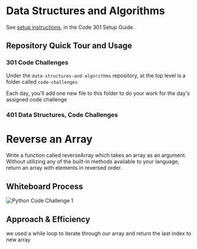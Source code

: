 # Data Structures and Algorithms

See [setup instructions](https://codefellows.github.io/setup-guide/code-301/3-code-challenges), in the Code 301 Setup Guide.

## Repository Quick Tour and Usage

### 301 Code Challenges

Under the `data-structures-and-algorithms` repository, at the top level is a folder called `code-challenges`

Each day, you'll add one new file to this folder to do your work for the day's assigned code challenge

### 401 Data Structures, Code Challenges

# Reverse an Array
Write a function called reverseArray which takes an array as an argument. Without utilizing any of the built-in methods available to your language, return an array with elements in reversed order.

## Whiteboard Process
![Python Code Challenge 1](https://user-images.githubusercontent.com/75649765/121122214-e04c7280-c7d5-11eb-97bb-9d1a292966cd.png)

## Approach & Efficiency
we used a while loop to iterate through our array and return the last index to new array
